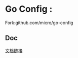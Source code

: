 # Go Config : 

Fork:github.com/micro/go-config

## Doc
[文档链接](http://note.youdao.com/noteshare?id=6752bd6b1b5115cd6f40e4bf945faa54)